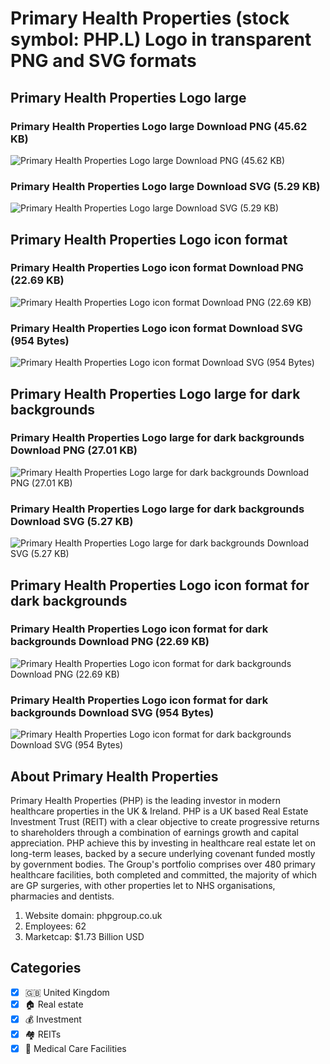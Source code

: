 # Primary Health Properties (stock symbol: PHP.L) Logo in transparent PNG and SVG formats

## Primary Health Properties Logo large

### Primary Health Properties Logo large Download PNG (45.62 KB)

![Primary Health Properties Logo large Download PNG (45.62 KB)](/img/orig/PHP.L_BIG-ea8eb7e7.png)

### Primary Health Properties Logo large Download SVG (5.29 KB)

![Primary Health Properties Logo large Download SVG (5.29 KB)](/img/orig/PHP.L_BIG-445ec7f5.svg)

## Primary Health Properties Logo icon format

### Primary Health Properties Logo icon format Download PNG (22.69 KB)

![Primary Health Properties Logo icon format Download PNG (22.69 KB)](/img/orig/PHP.L-6a692644.png)

### Primary Health Properties Logo icon format Download SVG (954 Bytes)

![Primary Health Properties Logo icon format Download SVG (954 Bytes)](/img/orig/PHP.L-01f85a7c.svg)

## Primary Health Properties Logo large for dark backgrounds

### Primary Health Properties Logo large for dark backgrounds Download PNG (27.01 KB)

![Primary Health Properties Logo large for dark backgrounds Download PNG (27.01 KB)](/img/orig/PHP.L_BIG.D-1370c38b.png)

### Primary Health Properties Logo large for dark backgrounds Download SVG (5.27 KB)

![Primary Health Properties Logo large for dark backgrounds Download SVG (5.27 KB)](/img/orig/PHP.L_BIG.D-628c5387.svg)

## Primary Health Properties Logo icon format for dark backgrounds

### Primary Health Properties Logo icon format for dark backgrounds Download PNG (22.69 KB)

![Primary Health Properties Logo icon format for dark backgrounds Download PNG (22.69 KB)](/img/orig/PHP.L.D-d4416241.png)

### Primary Health Properties Logo icon format for dark backgrounds Download SVG (954 Bytes)

![Primary Health Properties Logo icon format for dark backgrounds Download SVG (954 Bytes)](/img/orig/PHP.L.D-b4fdae3e.svg)

## About Primary Health Properties

Primary Health Properties (PHP) is the leading investor in modern healthcare properties in the UK & Ireland. PHP is a UK based Real Estate Investment Trust (REIT) with a clear objective to create progressive returns to shareholders through a combination of earnings growth and capital appreciation. PHP achieve this by investing in healthcare real estate let on long-term leases, backed by a secure underlying covenant funded mostly by government bodies. The Group's portfolio comprises over 480 primary healthcare facilities, both completed and committed, the majority of which are GP surgeries, with other properties let to NHS organisations, pharmacies and dentists.

1. Website domain: phpgroup.co.uk
2. Employees: 62
3. Marketcap: $1.73 Billion USD


## Categories
- [x] 🇬🇧 United Kingdom
- [x] 🏠 Real estate
- [x] 💰 Investment
- [x] 🏘️ REITs
- [x] 🏥 Medical Care Facilities
